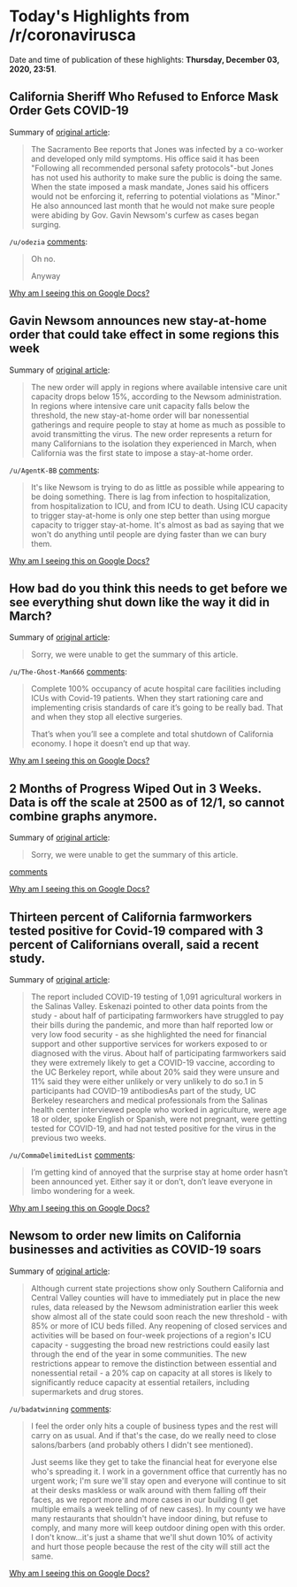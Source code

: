 # Today's Highlights from /r/coronavirusca

Date and time of publication of these highlights: **Thursday, December 03, 2020, 23:51**.

## California Sheriff Who Refused to Enforce Mask Order Gets COVID-19

Summary of [original article](https://www.thedailybeast.com/sacramento-county-sheriff-scott-jones-gets-covid-19):

> The Sacramento Bee reports that Jones was infected by a co-worker and developed only mild symptoms. His office said it has been "Following all recommended personal safety protocols"-but Jones has not used his authority to make sure the public is doing the same. When the state imposed a mask mandate, Jones said his officers would not be enforcing it, referring to potential violations as "Minor." He also announced last month that he would not make sure people were abiding by Gov. Gavin Newsom's curfew as cases began surging.

`/u/odezia` [comments](https://www.reddit.com/r/CoronavirusCA/comments/k60bzt/california_sheriff_who_refused_to_enforce_mask/):

> Oh no.
> 
> Anyway

[Why am I seeing this on Google Docs?](https://docs.google.com/document/d/1Dc6We63vOXIZsc0op-Bt4abqkYjXzOigalQqFxmvvbM/edit?usp=sharing)

## Gavin Newsom announces new stay-at-home order that could take effect in some regions this week

Summary of [original article](https://amp.sacbee.com/news/politics-government/capitol-alert/article247546405.html):

> The new order will apply in regions where available intensive care unit capacity drops below 15%, according to the Newsom administration. In regions where intensive care unit capacity falls below the threshold, the new stay-at-home order will bar nonessential gatherings and require people to stay at home as much as possible to avoid transmitting the virus. The new order represents a return for many Californians to the isolation they experienced in March, when California was the first state to impose a stay-at-home order.

`/u/AgentK-BB` [comments](https://www.reddit.com/r/CoronavirusCA/comments/k65sg2/gavin_newsom_announces_new_stayathome_order_that/):

> It's like Newsom is trying to do as little as possible while appearing to be doing something. There is lag from infection to hospitalization, from hospitalization to ICU, and from ICU to death. Using ICU capacity to trigger stay-at-home is only one step better than using morgue capacity to trigger stay-at-home. It's almost as bad as saying that we won't do anything until people are dying faster than we can bury them.

[Why am I seeing this on Google Docs?](https://docs.google.com/document/d/1Dc6We63vOXIZsc0op-Bt4abqkYjXzOigalQqFxmvvbM/edit?usp=sharing)

## How bad do you think this needs to get before we see everything shut down like the way it did in March?

Summary of [original article](https://www.reddit.com/r/CoronavirusCA/comments/k6e5xa/how_bad_do_you_think_this_needs_to_get_before_we/):

> Sorry, we were unable to get the summary of this article.

`/u/The-Ghost-Man666` [comments](https://www.reddit.com/r/CoronavirusCA/comments/k6e5xa/how_bad_do_you_think_this_needs_to_get_before_we/):

> Complete 100% occupancy of acute hospital care facilities including ICUs with Covid-19 patients. When they start rationing care and implementing crisis standards of care it’s going to be really bad. That and when they stop all elective surgeries. 
> 
> 
> That’s when you’ll see a complete and total shutdown of California economy. I hope it doesn’t end up that way.

[Why am I seeing this on Google Docs?](https://docs.google.com/document/d/1Dc6We63vOXIZsc0op-Bt4abqkYjXzOigalQqFxmvvbM/edit?usp=sharing)

## 2 Months of Progress Wiped Out in 3 Weeks. Data is off the scale at 2500 as of 12/1, so cannot combine graphs anymore.

Summary of [original article](https://i.redd.it/ay650y31y2361.png):

> Sorry, we were unable to get the summary of this article.

[comments](https://www.reddit.com/r/CoronavirusCA/comments/k6bpu7/2_months_of_progress_wiped_out_in_3_weeks_data_is/)

[Why am I seeing this on Google Docs?](https://docs.google.com/document/d/1Dc6We63vOXIZsc0op-Bt4abqkYjXzOigalQqFxmvvbM/edit?usp=sharing)

## Thirteen percent of California farmworkers tested positive for Covid-19 compared with 3 percent of Californians overall, said a recent study.

Summary of [original article](https://www.desertsun.com/story/news/2020/12/02/salinas-valley-farmworkers-study-finds-13-positive-covid-19/3786093001/):

> The report included COVID-19 testing of 1,091 agricultural workers in the Salinas Valley. Eskenazi pointed to other data points from the study - about half of participating farmworkers have struggled to pay their bills during the pandemic, and more than half reported low or very low food security - as she highlighted the need for financial support and other supportive services for workers exposed to or diagnosed with the virus. About half of participating farmworkers said they were extremely likely to get a COVID-19 vaccine, according to the UC Berkeley report, while about 20% said they were unsure and 11% said they were either unlikely or very unlikely to do so.1 in 5 participants had COVID-19 antibodiesAs part of the study, UC Berkeley researchers and medical professionals from the Salinas health center interviewed people who worked in agriculture, were age 18 or older, spoke English or Spanish, were not pregnant, were getting tested for COVID-19, and had not tested positive for the virus in the previous two weeks.

`/u/CommaDelimitedList` [comments](https://www.reddit.com/r/CoronavirusCA/comments/k5zmh2/thirteen_percent_of_california_farmworkers_tested/):

> I’m getting kind of annoyed that the surprise stay at home order hasn’t been announced yet. Either say it or don’t, don’t leave everyone in limbo wondering for a week.

[Why am I seeing this on Google Docs?](https://docs.google.com/document/d/1Dc6We63vOXIZsc0op-Bt4abqkYjXzOigalQqFxmvvbM/edit?usp=sharing)

## Newsom to order new limits on California businesses and activities as COVID-19 soars

Summary of [original article](https://www.latimes.com/california/story/2020-12-03/newsom-weighs-shutdown-california-covid-19-cases-soar-december):

> Although current state projections show only Southern California and Central Valley counties will have to immediately put in place the new rules, data released by the Newsom administration earlier this week show almost all of the state could soon reach the new threshold - with 85% or more of ICU beds filled. Any reopening of closed services and activities will be based on four-week projections of a region's ICU capacity - suggesting the broad new restrictions could easily last through the end of the year in some communities. The new restrictions appear to remove the distinction between essential and nonessential retail - a 20% cap on capacity at all stores is likely to significantly reduce capacity at essential retailers, including supermarkets and drug stores.

`/u/badatwinning` [comments](https://www.reddit.com/r/CoronavirusCA/comments/k65d0c/newsom_to_order_new_limits_on_california/):

> I feel the order only hits a couple of business types and the rest will carry on as usual. And if that's the case, do we really need to close salons/barbers (and probably others I didn't see mentioned).
> 
> Just seems like they get to take the financial heat for everyone else who's spreading it. I work in a government office that currently has no urgent work; I'm sure we'll stay open and everyone will continue to sit at their desks maskless or walk around with them falling off their faces, as we report more and more cases in our building (I get multiple emails a week telling of of new cases). In my county we have many restaurants that shouldn't have indoor dining, but refuse to comply, and many more will keep outdoor dining open with this order. I don't know...it's just a shame that we'll shut down 10% of activity and hurt those people because the rest of the city will still act the same.

[Why am I seeing this on Google Docs?](https://docs.google.com/document/d/1Dc6We63vOXIZsc0op-Bt4abqkYjXzOigalQqFxmvvbM/edit?usp=sharing)

